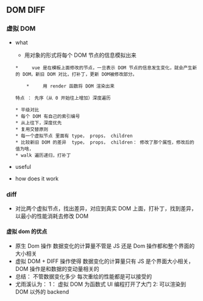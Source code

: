 ## DOM DIFF

### 虚拟 DOM

- what

  - 用对象的形式将每个 DOM 节点的信息模拟出来

  ```
  *     vue 是在模板上面修改的节点，一旦表示 DOM 节点的信息发生变化，就会产生新的 DOM，新旧 DOM 对比，打补丁，更新 DOM被修改部分。

      *     用 render 函数将 DOM 渲染出来

  特点 ： 先序（从 0 开始往上增加）深度遍历

  * 平级对比
  * 每个 DOM 有自己的索引编号
  * 从上往下，深度优先
  * 复用交替原则
  * 每一个虚拟节点 里面有 type， props， children
  * 比较新旧 DOM 的差异  type， props， children： 修改了那个属性，修改后的值为啥，
  * walk 遍历递归，打补丁
  ```

- useful
- how does it work

### diff

- 对比两个虚拟节点，找出差异，对应到真实 DOM 上面，打补丁，找到差异，以最小的性能消耗去修改 DOM

#### 虚拟 dom 的优点

- 原生 Dom 操作 数据变化的计算量不管是 JS 还是 Dom 操作都和整个界面的大小相关
- 虚拟 DOM + DIFF 操作使得 数据变化的计算量只有 JS 是个界面大小相关，DOM 操作是和数据的变动量相关的
- 总结： 不管数据变化多少 每次重绘的性能都是可以接受的
- 尤雨溪认为： 1： 虚拟 DOM 为函数式 UI 编程打开了大门 2: 可以渲染到 DOM 以外的 backend
